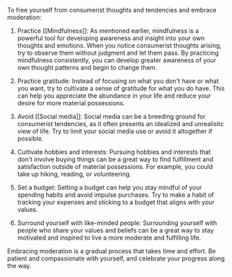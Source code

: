 
To free yourself from consumerist thoughts and tendencies and embrace moderation:

1.  Practice [[Mindfulness]]: As mentioned earlier, mindfulness is a powerful tool for developing awareness and insight into your own thoughts and emotions. When you notice consumerist thoughts arising, try to observe them without judgment and let them pass. By practicing mindfulness consistently, you can develop greater awareness of your own thought patterns and begin to change them.

2.  Practice gratitude: Instead of focusing on what you don't have or what you want, try to cultivate a sense of gratitude for what you do have. This can help you appreciate the abundance in your life and reduce your desire for more material possessions.

3.  Avoid [[Social media]]: Social media can be a breeding ground for consumerist tendencies, as it often presents an idealized and unrealistic view of life. Try to limit your social media use or avoid it altogether if possible.

4.  Cultivate hobbies and interests: Pursuing hobbies and interests that don't involve buying things can be a great way to find fulfillment and satisfaction outside of material possessions. For example, you could take up hiking, reading, or volunteering.

5.  Set a budget: Setting a budget can help you stay mindful of your spending habits and avoid impulse purchases. Try to make a habit of tracking your expenses and sticking to a budget that aligns with your values.

6.  Surround yourself with like-minded people: Surrounding yourself with people who share your values and beliefs can be a great way to stay motivated and inspired to live a more moderate and fulfilling life.


Embracing moderation is a gradual process that takes time and effort. Be patient and compassionate with yourself, and celebrate your progress along the way.